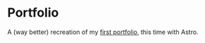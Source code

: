 # Portfolio

A (way better) recreation of my [first portfolio](https://.github.com/apacha01/Portafolio_Front-End_V1), this time with Astro.